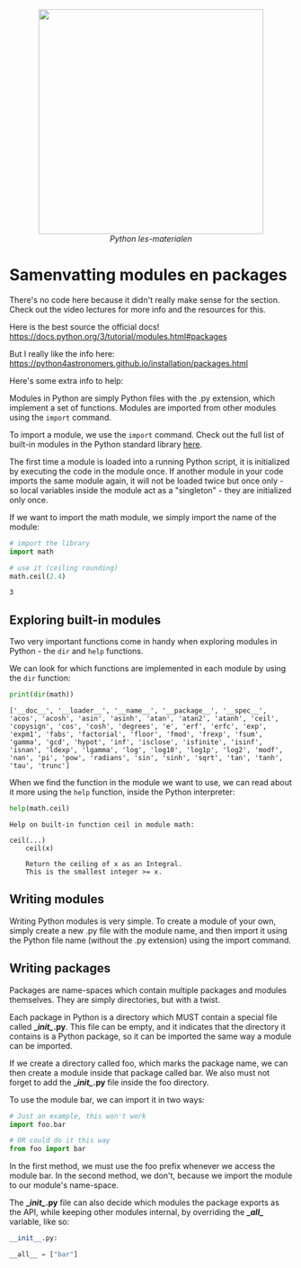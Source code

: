 <center>
    <img src='https://intecbrussel.be/img/logo3.png' width='400px' height='auto'/>
    <br/>
    <em>Python les-materialen</em>
</center>

# Samenvatting modules en packages 

There's no code here because it didn't really make sense for the section. Check out the video lectures for more info and the resources for this.

Here is the best source the official docs!
https://docs.python.org/3/tutorial/modules.html#packages

But I really like the info here: https://python4astronomers.github.io/installation/packages.html

Here's some extra info to help:

Modules in Python are simply Python files with the .py extension, which implement a set of functions. Modules are imported from other modules using the <code>import</code> command.

To import a module, we use the <code>import</code> command. Check out the full list of built-in modules in the Python standard library [here](https://docs.python.org/3/py-modindex.html).

The first time a module is loaded into a running Python script, it is initialized by executing the code in the module once. If another module in your code imports the same module again, it will not be loaded twice but once only - so local variables inside the module act as a "singleton" - they are initialized only once.

If we want to import the math module, we simply import the name of the module:


```python
# import the library
import math
```


```python
# use it (ceiling rounding)
math.ceil(2.4)
```




    3



## Exploring built-in modules
Two very important functions come in handy when exploring modules in Python - the <code>dir</code> and <code>help</code> functions.

We can look for which functions are implemented in each module by using the <code>dir</code> function:


```python
print(dir(math))
```

    ['__doc__', '__loader__', '__name__', '__package__', '__spec__', 'acos', 'acosh', 'asin', 'asinh', 'atan', 'atan2', 'atanh', 'ceil', 'copysign', 'cos', 'cosh', 'degrees', 'e', 'erf', 'erfc', 'exp', 'expm1', 'fabs', 'factorial', 'floor', 'fmod', 'frexp', 'fsum', 'gamma', 'gcd', 'hypot', 'inf', 'isclose', 'isfinite', 'isinf', 'isnan', 'ldexp', 'lgamma', 'log', 'log10', 'log1p', 'log2', 'modf', 'nan', 'pi', 'pow', 'radians', 'sin', 'sinh', 'sqrt', 'tan', 'tanh', 'tau', 'trunc']
    

When we find the function in the module we want to use, we can read about it more using the <code>help</code> function, inside the Python interpreter:




```python
help(math.ceil)
```

    Help on built-in function ceil in module math:
    
    ceil(...)
        ceil(x)
        
        Return the ceiling of x as an Integral.
        This is the smallest integer >= x.
    
    

## Writing modules
Writing Python modules is very simple. To create a module of your own, simply create a new .py file with the module name, and then import it using the Python file name (without the .py extension) using the import command.

## Writing packages
Packages are name-spaces which contain multiple packages and modules themselves. They are simply directories, but with a twist.

Each package in Python is a directory which MUST contain a special file called **\__init\__.py**. This file can be empty, and it indicates that the directory it contains is a Python package, so it can be imported the same way a module can be imported.

If we create a directory called foo, which marks the package name, we can then create a module inside that package called bar. We also must not forget to add the **\__init\__.py** file inside the foo directory.

To use the module bar, we can import it in two ways:


```python
# Just an example, this won't work
import foo.bar
```


```python
# OR could do it this way
from foo import bar
```

In the first method, we must use the foo prefix whenever we access the module bar. In the second method, we don't, because we import the module to our module's name-space.

The **\__init\__.py** file can also decide which modules the package exports as the API, while keeping other modules internal, by overriding the **\__all\__** variable, like so:


```python
__init__.py:

__all__ = ["bar"]
```
